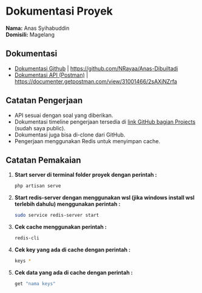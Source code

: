# Dokumentasi Proyek

**Nama:** Anas Syihabuddin  
**Domisili:** Magelang

## Dokumentasi

- [Dokumentasi Github](https://github.com/NRayaa/Anas-Dibuiltadi) | https://github.com/NRayaa/Anas-Dibuiltadi
- [Dokumentasi API (Postman)](https://documenter.getpostman.com/view/31001466/2sAXjNZrfa) | https://documenter.getpostman.com/view/31001466/2sAXjNZrfa

## Catatan Pengerjaan

- API sesuai dengan soal yang diberikan.
- Dokumentasi timeline pengerjaan tersedia di [link GitHub bagian Projects](https://github.com/NRayaa/Anas-Dibuiltadi/projects) (sudah saya public).
- Dokumentasi juga bisa di-clone dari GitHub.
- Pengerjaan menggunakan Redis untuk menyimpan cache.

## Catatan Pemakaian

1. **Start server di terminal folder proyek dengan perintah :**
   ```bash
   php artisan serve

2. **Start redis-server dengan menggunakan wsl (jika windows install wsl terlebih dahulu) menggunakan perintah :**
   ```bash
   sudo service redis-server start

3. **Cek cache menggunakan perintah :**
   ```bash
   redis-cli

4. **Cek key yang ada di cache dengan perintah :**
   ```bash
   keys *

5. **Cek data yang ada di cache dengan perintah :**
   ```bash
   get "nama keys"
